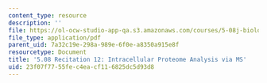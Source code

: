 ```yaml
---
content_type: resource
description: ''
file: https://ol-ocw-studio-app-qa.s3.amazonaws.com/courses/5-08j-biological-chemistry-ii-spring-2016/23f07f7755fec4eacf116825dc5d93d8_MIT5_08jS16r12.pdf
file_type: application/pdf
parent_uid: 7a32c19e-298a-989e-6f0e-a8350a915e8f
resourcetype: Document
title: '5.08 Recitation 12: Intracellular Proteome Analysis via MS'
uid: 23f07f77-55fe-c4ea-cf11-6825dc5d93d8
---
```

